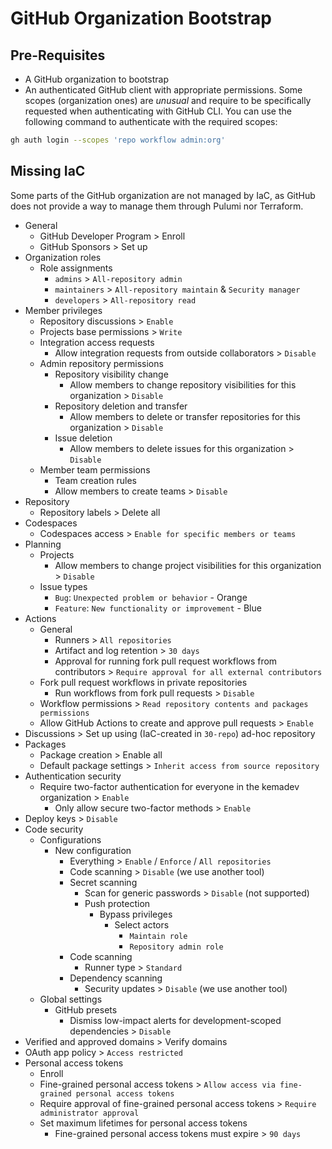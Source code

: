 # GitHub Organization Bootstrap

## Pre-Requisites

- A GitHub organization to bootstrap
- An authenticated GitHub client with appropriate permissions. Some scopes (organization ones) are _unusual_ and require to be specifically requested when authenticating with GitHub CLI. You can use the following command to authenticate with the required scopes:

```sh
gh auth login --scopes 'repo workflow admin:org'
```

## Missing IaC

Some parts of the GitHub organization are not managed by IaC, as GitHub does not provide a way to manage them through Pulumi nor Terraform.

- General
  - GitHub Developer Program > Enroll
  - GitHub Sponsors > Set up
- Organization roles
  - Role assignments
    - `admins` > `All-repository admin`
    - `maintainers` > `All-repository maintain` & `Security manager`
    - `developers` > `All-repository read`
- Member privileges
  - Repository discussions > `Enable`
  - Projects base permissions > `Write`
  - Integration access requests
    - Allow integration requests from outside collaborators > `Disable`
  - Admin repository permissions
    - Repository visibility change
      - Allow members to change repository visibilities for this organization > `Disable`
    - Repository deletion and transfer
      - Allow members to delete or transfer repositories for this organization > `Disable`
    - Issue deletion
      - Allow members to delete issues for this organization > `Disable`
  - Member team permissions
    - Team creation rules
    - Allow members to create teams > `Disable`
- Repository
  - Repository labels > Delete all
- Codespaces
  - Codespaces access > `Enable for specific members or teams`
- Planning
  - Projects
    - Allow members to change project visibilities for this organization > `Disable`
  - Issue types
    - `Bug`: `Unexpected problem or behavior` - Orange
    - `Feature`: `New functionality or improvement` - Blue
- Actions
  - General
    - Runners > `All repositories`
    - Artifact and log retention > `30 days`
    - Approval for running fork pull request workflows from contributors > `Require approval for all external contributors`
  - Fork pull request workflows in private repositories
    - Run workflows from fork pull requests > `Disable`
  - Workflow permissions > `Read repository contents and packages permissions`
  - Allow GitHub Actions to create and approve pull requests > `Enable`
- Discussions > Set up using (IaC-created in `30-repo`) ad-hoc repository
- Packages
  - Package creation > Enable all
  - Default package settings > `Inherit access from source repository`
- Authentication security
  - Require two-factor authentication for everyone in the kemadev organization > `Enable`
    - Only allow secure two-factor methods > `Enable`
- Deploy keys > `Disable`
- Code security
  - Configurations
    - New configuration
      - Everything > `Enable` / `Enforce` / `All repositories`
      - Code scanning > `Disable` (we use another tool)
      - Secret scanning
        - Scan for generic passwords > `Disable` (not supported)
        - Push protection
          - Bypass privileges
            - Select actors
              - `Maintain role`
              - `Repository admin role`
      - Code scanning
        - Runner type > `Standard`
      - Dependency scanning
        - Security updates > `Disable` (we use another tool)
  - Global settings
    - GitHub presets
      - Dismiss low-impact alerts for development-scoped dependencies > `Disable`
- Verified and approved domains > Verify domains
- OAuth app policy > `Access restricted`
- Personal access tokens
  - Enroll
  - Fine-grained personal access tokens > `Allow access via fine-grained personal access tokens`
  - Require approval of fine-grained personal access tokens > `Require administrator approval`
  - Set maximum lifetimes for personal access tokens
    - Fine-grained personal access tokens must expire > `90 days`

